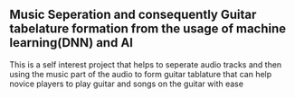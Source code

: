 ## Music Seperation and consequently Guitar tabelature formation from the usage of machine learning(DNN) and AI

This is a self interest project that helps to seperate audio tracks and then using the music part of the audio to form guitar tablature that can help novice players to play guitar and songs on the guitar with ease